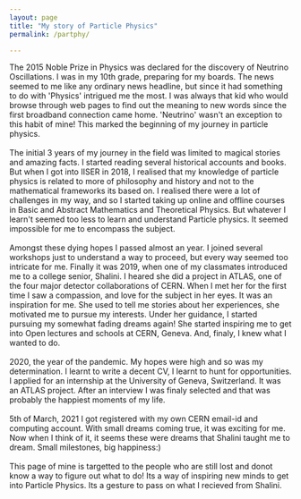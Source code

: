 ```yaml
---
layout: page
title: "My story of Particle Physics"
permalink: /partphy/

---
```

The 2015 Noble Prize in Physics was declared for the discovery of Neutrino Oscillations. I was in my 10th grade, preparing for my boards. The news seemed to me like any ordinary news headline, but since it had something to do with 'Physics' intrigued me the most. I was always that kid who would browse through web pages to find out the meaning to new words since the first broadband connection came home. 'Neutrino' wasn't an exception to this habit of mine! This marked the beginning of my journey in particle physics. 
<br><br>
The initial 3 years of my journey in the field was limited to magical stories and amazing facts. I started reading several historical accounts and books. But when I got into IISER in 2018, I realised that my knowledge of particle physics is related to more of philosophy and history and not to the mathematical frameworks its based on. I realised there were a lot of challenges in my way, and so I started taking up online and offline courses in Basic and Abstract Mathematics and Theoretical Physics. But whatever I learn't seemed too less to learn and understand Particle physics. It seemed impossible for me to encompass the subject. 
<br><br>
Amongst these dying hopes I passed almost an year. I joined several workshops just to understand a way to proceed, but every way seemed too intricate for me. Finally it was 2019, when one of my classmates introduced me to a college senior, Shalini. I heared she did a project in ATLAS, one of the four major detector collaborations of CERN. When I met her for the first time I saw a compassion, and love for the subject in her eyes. It was an inspiration for me. She used to tell me stories about her experiences, she motivated me to pursue my interests. Under her guidance, I started pursuing my somewhat fading dreams again! She started inspiring me to get into Open lectures and schools at CERN, Geneva. And, finaly, I knew what I wanted  to do.
<br><br>
2020, the year of the pandemic. My hopes were high and so was my determination. I learnt to write a decent CV, I learnt to hunt for opportunities. I applied for an internship at the University of Geneva, Switzerland. It was an ATLAS project. After an interview I was finaly selected and that was probably the happiest moments of my life. 
<br><br>
5th of March, 2021 I got registered with my own CERN email-id and computing account. With small dreams coming true, it was exciting for me. Now when I think of it, it seems these were dreams that Shalini taught me to dream. Small milestones, big happiness:) 
<br><br>
This page of mine is targetted to the people who are still lost and donot know a way to figure out what to do! Its a way of inspiring new minds to get into Particle Physics. Its a gesture to pass on what I recieved from Shalini.

